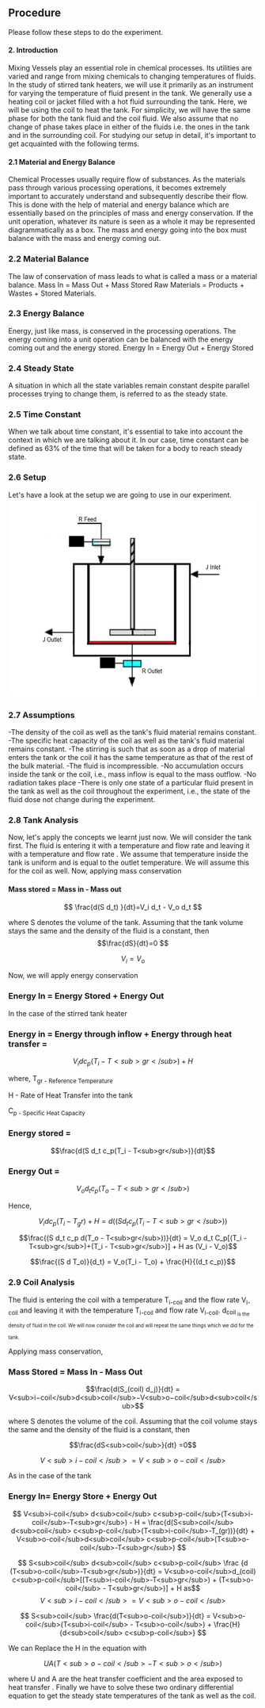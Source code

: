 ## Procedure

Please follow these steps to do the experiment.

#### 2. Introduction

Mixing Vessels play an essential role in chemical processes. Its utilities are varied and range from mixing chemicals to changing temperatures of fluids. In the study of stirred tank heaters, we will use it primarily as an instrument for varying the temperature of fluid present in the tank. We generally use a heating coil or jacket filled with a hot fluid surrounding the tank. Here, we will be using the coil to heat the tank. For simplicity, we will have the same phase for both the tank fluid and the coil fluid. We also assume that no change of phase takes place in either of the fluids i.e. the ones in the tank and in the surrounding coil. For studying our setup in detail, it's important to get acquainted with the following terms.

#### 2.1 Material and Energy Balance

Chemical Processes usually require flow of substances. As the materials pass through various processing operations, it becomes extremely important to accurately understand and subsequently describe their flow. This is done with the help of material and energy balance which are essentially based on the principles of mass and energy conservation. If the unit operation, whatever its nature is seen as a whole it may be represented diagrammatically as a box. The mass and energy going into the box must balance with the mass and energy coming out.
### 2.2 Material Balance
The law of conservation of mass leads to what is called a mass or a material balance.
Mass In = Mass Out + Mass Stored Raw Materials = Products + Wastes + Stored Materials.

### 2.3 Energy Balance
Energy, just like mass, is conserved in the processing operations. The energy coming into a unit operation can be balanced with the energy coming out and the energy stored.
Energy In = Energy Out + Energy Stored
### 2.4 Steady State
A situation in which all the state variables remain constant despite parallel processes trying to change them, is referred to as the steady state.
### 2.5 Time Constant
When we talk about time constant, it's essential to take into account the context in which we are talking about it. In our case, time constant can be defined as 63% of the time that will be taken for a body to reach steady state.
### 2.6 Setup
Let's have a look at the setup we are going to use in our experiment. <br/>
<img src="images/tank-heater-setup.jpg"  style="width:500px;height:400px;"/>
### 2.7 Assumptions
-The density of the coil as well as the tank's fluid material remains constant.
-The specific heat capacity of the coil as well as the tank's fluid material remains constant.
-The stirring is such that as soon as a drop of material enters the tank or the coil it has the same temperature as that of the rest of the bulk material.
-The fluid is incompressible.
-No accumulation occurs inside the tank or the coil, i.e., mass inflow is equal to the mass outflow.
-No radiation takes place
-There is only one state of a particular fluid present in the tank as well as the coil throughout the experiment, i.e., the state of the fluid dose not change during the experiment.
### 2.8 Tank Analysis
Now, let's apply the concepts we learnt just now. We will consider the tank first. The fluid is entering it with a temperature and flow rate and leaving it with a temperature and flow rate . We assume that temperature inside the tank is uniform and is equal to the outlet temperature. We will assume this for the coil as well. Now, applying mass conservation
#### Mass stored = Mass in - Mass out
$$ \frac{d(S d_t) }{dt}=V_i d_t - V_o d_t $$

where S denotes the volume of the tank. Assuming that the tank volume stays the same and the density of the fluid is a constant, then
$$\frac{dS}{dt}=0 $$

$$ V_i = V_o $$

Now, we will apply energy conservation
### Energy In = Energy Stored + Energy Out
In the case of the stirred tank heater
### Energy in = Energy through inflow + Energy through heat transfer = 

$$V_i d c_p(T_i - T<sub>gr</sub>) + H$$

where,
T<sub>gr - Reference Temperature
 
H - Rate of Heat Transfer into the tank
 
C<sub>p - Specific Heat Capacity
 
 
### Energy stored = 
 
$$\frac{d(S d_t c_p(T_i - T<sub>gr</sub>)}{dt}$$
 
### Energy Out = 

 $$V_o d_t c_p(T_o - T<sub>gr</sub>)$$
 
 Hence,
 
$$V_i d c_p(T_i - T_gr) + H = d((S d_t c_p(T_i - T<sub>gr</sub>))$$

 $$\frac{(S d_t c_p d(T_o - T<sub>gr</sub>))}{dt} = V_o d_t C_p[(T_i - T<sub>gr</sub>)+(T_i - T<sub>gr</sub>)] + H as (V_i - V_o)$$
 
$$\frac{(S d T_o)}{d_t} = V_o(T_i - T_o) + \frac{H}{(d_t c_p)}$$

 ### 2.9 Coil Analysis
 
 The fluid is entering the coil with a temperature T<sub>i-coil</sub> and the flow rate V<sub>i-coil</sub> and leaving it with the temperature T<sub>i-coil</sub> and flow rate V<sub>i-coil</sub>. d<sub>coil<sub> is the density of fluid in the coil. We will now consider the coil and will repeat the same things which we did for the tank.
 
 Applying mass conservation,
 ### Mass Stored = Mass In - Mass Out
 
 $$\frac{d(S_(coil) d_j)}{dt} = V<sub>i−coil</sub>d<sub>coil</sub>−V<sub>o−coil</sub>d<sub>coil</sub>$$
 
 where S denotes the volume of the coil. Assuming that the coil volume stays the same and the density of the fluid is a constant, then
 
$$\frac{dS<sub>coil</sub>}{dt} =0$$
 
$$V<sub>i-coil</sub> = V<sub>o-coil</sub>$$
 
 As in the case of the tank
 ### Energy In= Energy Store + Energy Out
  $$ V<sub>i-coil</sub> d<sub>coil</sub> c<sub>p-coil</sub>(T<sub>i-coil</sub>-T<sub>gr</sub>) - H = \frac{d(S<sub>coil</sub> d<sub>coil</sub> c<sub>p-coil</sub>(T<sub>i-coil</sub>-T_(gr))}{dt} + V<sub>o-coil</sub>d<sub>coil</sub> c<sub>p-coil</sub>(T<sub>o-coil</sub>-T<sub>gr</sub>) $$
 
 $$ S<sub>coil</sub> d<sub>coil</sub> c<sub>p-coil</sub> \frac {d (T<sub>o-coil</sub>-T<sub>gr</sub>)}{dt} = V<sub>o-coil</sub>d_(coil) c<sub>p-coil</sub>[(T<sub>i-coil</sub>-T<sub>gr</sub>) + (T<sub>o-coil</sub> - T<sub>gr</sub>)] + H as$$
 $$V<sub>i-coil</sub> = V<sub>o-coil</sub> $$
 
  $$ S<sub>coil</sub> \frac{d(T<sub>o-coil</sub>)}{dt} = V<sub>o-coil</sub>(T<sub>i-coil</sub> - T<sub>o-coil</sub>) + \frac{H}{d<sub>coil</sub> c<sub>p-coil</sub>} $$
 
 We can Replace the H in the equation with
 
 $$UA(T<sub>o-coil</sub> - T<sub>o</sub>)$$ 
 
 where U and A are the heat transfer coefficient and the area exposed to heat transfer .
 Finally we have to solve these two ordinary differential equation to get the steady state temperatures of the tank as well as the coil.
 
